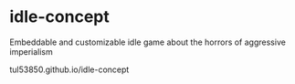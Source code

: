 # idle-concept
Embeddable and customizable idle game about the horrors of aggressive imperialism

tul53850.github.io/idle-concept
